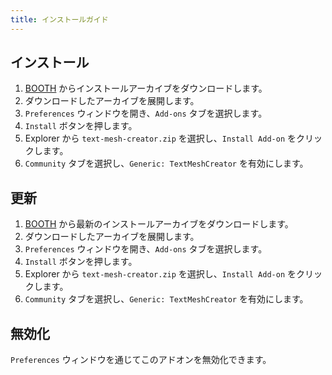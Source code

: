 ```yaml
---
title: インストールガイド
---
```


## インストール

1. [BOOTH](https://natsuneko-vrc.booth.pm/items/3853084) からインストールアーカイブをダウンロードします。
2. ダウンロードしたアーカイブを展開します。
3. `Preferences` ウィンドウを開き、`Add-ons` タブを選択します。
4. `Install` ボタンを押します。
5. Explorer から `text-mesh-creator.zip` を選択し、`Install Add-on` をクリックします。
6. `Community` タブを選択し、`Generic: TextMeshCreator` を有効にします。

## 更新

1. [BOOTH](https://natsuneko-vrc.booth.pm/items/3853084) から最新のインストールアーカイブをダウンロードします。
2. ダウンロードしたアーカイブを展開します。
3. `Preferences` ウィンドウを開き、`Add-ons` タブを選択します。
4. `Install` ボタンを押します。
5. Explorer から `text-mesh-creator.zip` を選択し、`Install Add-on` をクリックします。
6. `Community` タブを選択し、`Generic: TextMeshCreator` を有効にします。

## 無効化

`Preferences` ウィンドウを通じてこのアドオンを無効化できます。
